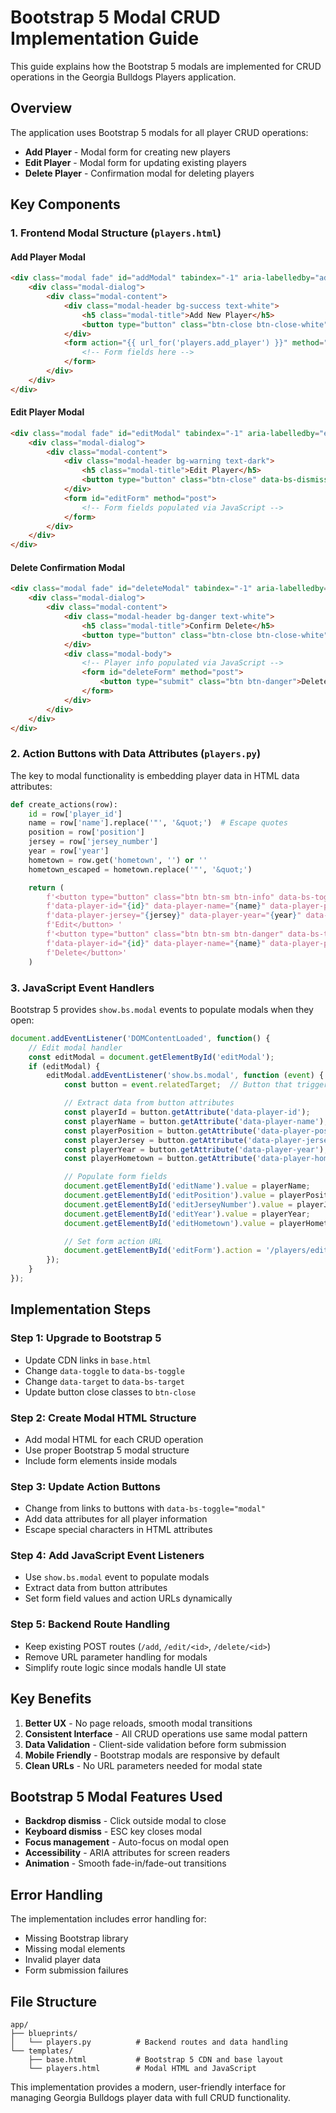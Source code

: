 # Bootstrap 5 Modal CRUD Implementation Guide

This guide explains how the Bootstrap 5 modals are implemented for CRUD operations in the Georgia Bulldogs Players application.

## Overview

The application uses Bootstrap 5 modals for all player CRUD operations:
- **Add Player** - Modal form for creating new players
- **Edit Player** - Modal form for updating existing players
- **Delete Player** - Confirmation modal for deleting players

## Key Components

### 1. Frontend Modal Structure (`players.html`)

#### Add Player Modal
```html
<div class="modal fade" id="addModal" tabindex="-1" aria-labelledby="addModalLabel" aria-hidden="true">
    <div class="modal-dialog">
        <div class="modal-content">
            <div class="modal-header bg-success text-white">
                <h5 class="modal-title">Add New Player</h5>
                <button type="button" class="btn-close btn-close-white" data-bs-dismiss="modal"></button>
            </div>
            <form action="{{ url_for('players.add_player') }}" method="post">
                <!-- Form fields here -->
            </form>
        </div>
    </div>
</div>
```

#### Edit Player Modal
```html
<div class="modal fade" id="editModal" tabindex="-1" aria-labelledby="editModalLabel" aria-hidden="true">
    <div class="modal-dialog">
        <div class="modal-content">
            <div class="modal-header bg-warning text-dark">
                <h5 class="modal-title">Edit Player</h5>
                <button type="button" class="btn-close" data-bs-dismiss="modal"></button>
            </div>
            <form id="editForm" method="post">
                <!-- Form fields populated via JavaScript -->
            </form>
        </div>
    </div>
</div>
```

#### Delete Confirmation Modal
```html
<div class="modal fade" id="deleteModal" tabindex="-1" aria-labelledby="deleteModalLabel" aria-hidden="true">
    <div class="modal-dialog">
        <div class="modal-content">
            <div class="modal-header bg-danger text-white">
                <h5 class="modal-title">Confirm Delete</h5>
                <button type="button" class="btn-close btn-close-white" data-bs-dismiss="modal"></button>
            </div>
            <div class="modal-body">
                <!-- Player info populated via JavaScript -->
                <form id="deleteForm" method="post">
                    <button type="submit" class="btn btn-danger">Delete Player</button>
                </form>
            </div>
        </div>
    </div>
</div>
```

### 2. Action Buttons with Data Attributes (`players.py`)

The key to modal functionality is embedding player data in HTML data attributes:

```python
def create_actions(row):
    id = row['player_id']
    name = row['name'].replace('"', '&quot;')  # Escape quotes
    position = row['position']
    jersey = row['jersey_number']
    year = row['year']
    hometown = row.get('hometown', '') or ''
    hometown_escaped = hometown.replace('"', '&quot;')

    return (
        f'<button type="button" class="btn btn-sm btn-info" data-bs-toggle="modal" data-bs-target="#editModal" '
        f'data-player-id="{id}" data-player-name="{name}" data-player-position="{position}" '
        f'data-player-jersey="{jersey}" data-player-year="{year}" data-player-hometown="{hometown_escaped}">'
        f'Edit</button> '
        f'<button type="button" class="btn btn-sm btn-danger" data-bs-toggle="modal" data-bs-target="#deleteModal" '
        f'data-player-id="{id}" data-player-name="{name}" data-player-position="{position}" data-player-jersey="{jersey}">'
        f'Delete</button>'
    )
```

### 3. JavaScript Event Handlers

Bootstrap 5 provides `show.bs.modal` events to populate modals when they open:

```javascript
document.addEventListener('DOMContentLoaded', function() {
    // Edit modal handler
    const editModal = document.getElementById('editModal');
    if (editModal) {
        editModal.addEventListener('show.bs.modal', function (event) {
            const button = event.relatedTarget;  // Button that triggered the modal

            // Extract data from button attributes
            const playerId = button.getAttribute('data-player-id');
            const playerName = button.getAttribute('data-player-name');
            const playerPosition = button.getAttribute('data-player-position');
            const playerJersey = button.getAttribute('data-player-jersey');
            const playerYear = button.getAttribute('data-player-year');
            const playerHometown = button.getAttribute('data-player-hometown') || '';

            // Populate form fields
            document.getElementById('editName').value = playerName;
            document.getElementById('editPosition').value = playerPosition;
            document.getElementById('editJerseyNumber').value = playerJersey;
            document.getElementById('editYear').value = playerYear;
            document.getElementById('editHometown').value = playerHometown;

            // Set form action URL
            document.getElementById('editForm').action = '/players/edit/' + playerId;
        });
    }
});
```

## Implementation Steps

### Step 1: Upgrade to Bootstrap 5
- Update CDN links in `base.html`
- Change `data-toggle` to `data-bs-toggle`
- Change `data-target` to `data-bs-target`
- Update button close classes to `btn-close`

### Step 2: Create Modal HTML Structure
- Add modal HTML for each CRUD operation
- Use proper Bootstrap 5 modal structure
- Include form elements inside modals

### Step 3: Update Action Buttons
- Change from links to buttons with `data-bs-toggle="modal"`
- Add data attributes for all player information
- Escape special characters in HTML attributes

### Step 4: Add JavaScript Event Listeners
- Use `show.bs.modal` event to populate modals
- Extract data from button attributes
- Set form field values and action URLs dynamically

### Step 5: Backend Route Handling
- Keep existing POST routes (`/add`, `/edit/<id>`, `/delete/<id>`)
- Remove URL parameter handling for modals
- Simplify route logic since modals handle UI state

## Key Benefits

1. **Better UX** - No page reloads, smooth modal transitions
2. **Consistent Interface** - All CRUD operations use same modal pattern
3. **Data Validation** - Client-side validation before form submission
4. **Mobile Friendly** - Bootstrap modals are responsive by default
5. **Clean URLs** - No URL parameters needed for modal state

## Bootstrap 5 Modal Features Used

- **Backdrop dismiss** - Click outside modal to close
- **Keyboard dismiss** - ESC key closes modal
- **Focus management** - Auto-focus on modal open
- **Accessibility** - ARIA attributes for screen readers
- **Animation** - Smooth fade-in/fade-out transitions

## Error Handling

The implementation includes error handling for:
- Missing Bootstrap library
- Missing modal elements
- Invalid player data
- Form submission failures

## File Structure
```
app/
├── blueprints/
│   └── players.py          # Backend routes and data handling
└── templates/
    ├── base.html           # Bootstrap 5 CDN and base layout
    └── players.html        # Modal HTML and JavaScript
```

This implementation provides a modern, user-friendly interface for managing Georgia Bulldogs player data with full CRUD functionality.